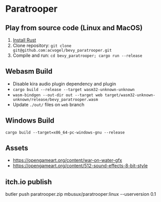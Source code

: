 # Paratrooper

## Play from source code (Linux and MacOS)
1. [Install Rust](https://www.rust-lang.org/tools/install)
2. Clone repository: `git clone git@github.com:acvogel/bevy_paratrooper.git`
3. Compile and run: `cd bevy_paratrooper; cargo run --release`

## Webasm Build
- Disable kira audio plugin dependency and plugin
- `cargo build --release --target wasm32-unknown-unknown`
- `wasm-bindgen --out-dir out --target web target/wasm32-unknown-unknown/release/bevy_paratrooper.wasm`
- Update `./out/` files on `web` branch

## Windows Build
`cargo build --target=x86_64-pc-windows-gnu --release`

## Assets
- https://opengameart.org/content/war-on-water-gfx
- https://opengameart.org/content/512-sound-effects-8-bit-style

## itch.io publish
butler push paratrooper.zip mbusux/paratrooper:linux --userversion 0.1
